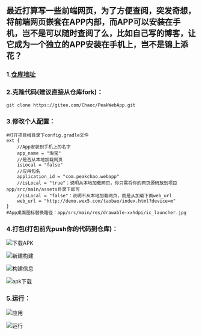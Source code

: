 ## 最近打算写一些前端网页，为了方便查阅，突发奇想，将前端网页嵌套在APP内部，而APP可以安装在手机，岂不是可以随时查阅了么，比如自己写的博客，让它成为一个独立的APP安装在手机上，岂不是锦上添花？

### 1.[仓库地址](https://gitee.com/Chaoc/PeakWebApp.git)

### 2.克隆代码(建议直接从仓库fork)：

```
git clone https://gitee.com/Chaoc/PeakWebApp.git
```

### 3.修改个人配置：

```
#打开项目根目录下config.gradle文件
ext {
    //App安装到手机上的名字
    app_name = "淘宝"
    //是否从本地加载网页
    isLocal = "false"
    //应用包名
    application_id = "com.peakchao.webapp"
    //isLocal = "true"：说明从本地加载网页，你只需将你的网页源码放到项目app/src/main/assets目录下即可
    //isLocal = "false"：说明不从本地加载网页，而是从加载下面web_url
    web_url = "http://demo.wex5.com/taobao/index.html?device=m"
}
#App桌面图标替换路径：app/src/main/res/drawable-xxhdpi/ic_launcher.jpg

```

### 4.打包(打包前先push你的代码到仓库)：

![下载APK](https://upload-images.jianshu.io/upload_images/5174117-1e5d8a524cbd19fb.png?imageMogr2/auto-orient/strip%7CimageView2/2/w/1240)

![新建构建](https://images.gitee.com/uploads/images/2019/0129/161711_14f35654_595073.png)

![构建信息](https://images.gitee.com/uploads/images/2019/0129/161711_0609a0ac_595073.png)

![apk下载](https://images.gitee.com/uploads/images/2019/0129/161711_59da405a_595073.png)

### 5.运行：

![应用](https://images.gitee.com/uploads/images/2019/0129/161710_111fab3c_595073.png)

![运行](https://images.gitee.com/uploads/images/2019/0129/161711_6ee171ce_595073.png)


